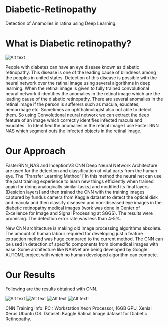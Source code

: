 # Diabetic-Retinopathy
Detection of Anamolies in ratina using Deep Learning.

# What is Diabetic retinopathy?

![Alt text](DR.jpg?raw=true "Title")

People with diabetes can have an eye disease known as diabetic retinopathy. This disease is one of the leading cause of blindness among the peoples in united states. Detection of this disease is possible with the neural network over the ratinal image using several algorithms in deep learning. When the retinal image is given to fully trained convolutional neural network it identifies the anomalies in the retinal image which are the leading cause of the diabetic retinopathy. There are several anomalies in the retinal image if the person is sufferers such as macula, exudates, hemorrhage etc. Sometimes an ophthalmologist also not able to detect them. So using Convolutional neural network we can extract the deep feature of an image which correctly identifies infected macula and exudates. To Identified the anomalies in the retinal image I use Faster RNN NAS which segment outs the infected objects in the retinal image.

# Our Approach 

FasterRNN_NAS and InceptionV3 CNN Deep Neural Network Architecture are used for the detection and classification of vital parts from the human eye. The 'Transfer Learning Method' [ In this method the neural net can use the past training experience to learn new things efficiently when trained again for doing analogically similar tasks] and modified its final layers [Desicion layers] and then trained the CNN with the training images captured by fundus camera from Kaggle dataset to detect the optical disk and macula and then classify diseased and non-diseased eye images in the diabetic retinopathy medical images (work was done in Center of Excellence for Image and Signal Processing at SGGS). The results were promising. The detection error rate was less than 4-5%.

New CNN architecture is making old Image processing algorithms absolete. The amount of human labour required for developing just a feature extraction method was huge compared to the current method. The CNN can be used in detection of specific components from biomedical images with ease. Some architecture like NASNet are being developed by Google AUTOML project with which no human developed algorithm can compete.




# Our Results
Following are the results obtained with CNN.

![Alt text](disc_macula_results/img1.png?raw=true "Title")
![Alt text](disc_macula_results/img14.png?raw=true "Title")
![Alt text](disc_macula_results/img11.png?raw=true "Title")
![Alt text](disc_macula_results/img12.png?raw=true "Title")!



CNN Training Info: PC : Workstation Xeon Processor, 16GB GPU, Xenial Xerus Ubuntu OS.
Dataset: Kaggle Ratinal Image dataset for Diabetic Retinopathy.









